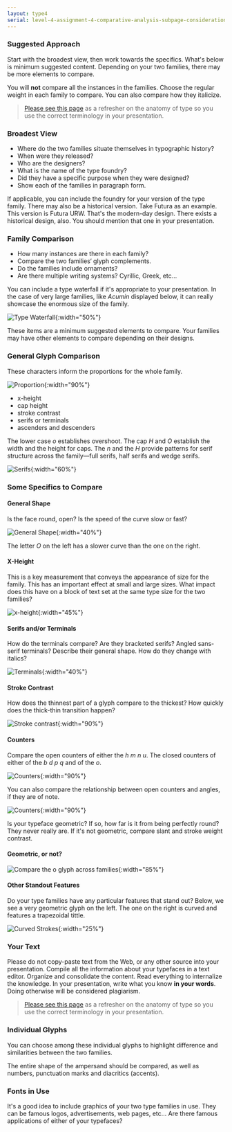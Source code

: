 ```yaml
---
layout: type4
serial: level-4-assignment-4-comparative-analysis-subpage-considerations
---
```

### Suggested Approach

Start with the broadest view, then work towards the specifics. What's below is minimum suggested content. Depending on your two families, there may be more elements to compare.

You will **not** compare all the instances in the families. Choose the regular weight in each family to compare. You can also compare how they italicize.

> [Please see this page](/kb/anatomy-of-type.html) as a refresher on the anatomy of type so you use the correct terminology in your presentation.

### Broadest View

<ul class="hasBullets">
	<li>Where do the two families situate themselves in typographic history?</li>
	<li>When were they released?</li>
	<li>Who are the designers?</li>
	<li>What is the name of the type foundry?</li>
	<li>Did they have a specific purpose when they were designed?</li>
	<li>Show each of the families in paragraph form.</li>
</ul>

If applicable, you can include the foundry for your version of the type family. There may also be a historical version. Take Futura as an example. This version is Futura URW. That's the modern-day design. There exists a historical design, also. You should mention that one in your presentation.

### Family Comparison

<ul class="hasBullets">
	<li>How many instances are there in each family?</li>
	<li>Compare the two families‘ glyph complements.</li>
	<li>Do the families include ornaments?</li>
	<li>Are there multiple writing systems? Cyrillic, Greek, etc…</li>
</ul>

You can include a type waterfall if it's appropriate to your presentation. In the case of very large families, like *Acumin* displayed below, it can really showcase the enormous size of the family.

![Type Waterfall]({{site.url}}/svg/comparative-analysis/type-waterfall.svg){:width="50%"}

These items are a minimum suggested elements to compare. Your families may have other elements to compare depending on their designs.

### General Glyph Comparison

These characters inform the proportions for the whole family.

![Proportion]({{site.url}}/svg/comparative-analysis/general-comparison.svg){:width="90%"}

<ul class="hasBullets columns3">
	<li>x-height</li>
	<li>cap height</li>
	<li>stroke contrast</li>
	<li>serifs or terminals</li>
	<li>ascenders and descenders</li>
</ul>

The lower case *o* establishes overshoot. The cap *H* and *O* establish the width and the height for caps. The *n* and the *H* provide patterns for serif structure across the family—full serifs, half serifs and wedge serifs.

![Serifs]({{site.url}}/svg/comparative-analysis/serifs.svg){:width="60%"}

### Some Specifics to Compare

#### General Shape

Is the face round, open? Is the speed of the curve slow or fast?

![General Shape]({{site.url}}/svg/comparative-analysis/general-shape.svg){:width="40%"}

The letter *O* on the left has a slower curve than the one on the right.

#### X-Height

This is a key measurement that conveys the appearance of size for the family. This has an important effect at small and large sizes. What impact does this have on a block of text set at the same type size for the two families?

![x-height]({{site.url}}/svg/comparative-analysis/nx-x-height.svg){:width="45%"}

#### Serifs and/or Terminals

How do the terminals compare? Are they bracketed serifs? Angled sans-serif terminals? Describe their general shape. How do they change with italics?

![Terminals]({{site.url}}/svg/comparative-analysis/terminals.svg){:width="40%"}

#### Stroke Contrast

How does the thinnest part of a glyph compare to the thickest? How quickly does the thick-thin transition happen?

![Stroke contrast]({{site.url}}/svg/comparative-analysis/stroke-contrast.svg){:width="90%"}

#### Counters

Compare the open counters of either the *h m n u*. The closed counters of either of the *b d p q* and of the *o*.

![Counters]({{site.url}}/svg/comparative-analysis/counters.svg){:width="90%"}

You can also compare the relationship between open counters and angles, if they are of note.

![Counters]({{site.url}}/svg/comparative-analysis/counters-v.svg){:width="90%"}

Is your typeface geometric? If so, how far is it from being perfectly round? They never really are. If it's not geometric, compare slant and stroke weight contrast.

#### Geometric, or not?

![Compare the o glyph across families]({{site.url}}/svg/comparative-analysis/o.svg){:width="85%"}

#### Other Standout Features

Do your type families have any particular features that stand out? Below, we see a very geometric glyph on the left. The one on the right is curved and features a trapezoidal tittle.

![Curved Strokes]({{site.url}}/svg/comparative-analysis/standount-features.svg){:width="25%"}

### Your Text

Please do not copy-paste text from the Web, or any other source into your presentation. Compile all the information about your typefaces in a text editor. Organize and consolidate the content. Read everything to internalize the knowledge. In your presentation, write what you know **in your words**. Doing otherwise will be considered plagiarism.

> [Please see this page](/kb/anatomy-of-type.html) as a refresher on the anatomy of type so you use the correct terminology in your presentation.

### Individual Glyphs

You can choose among these individual glyphs to highlight difference and similarities between the two families.

The entire shape of the ampersand should be compared, as well as numbers, punctuation marks and diacritics (accents).

### Fonts in Use

It's a good idea to include graphics of your two type families in use. They can be famous logos, advertisements, web pages, etc… Are there famous applications of either of your typefaces?
